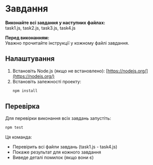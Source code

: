 # Завдання

**Виконайте всі завдання у наступних файлах:**  
task1.js, task2.js, task3.js, task4.js

**Перед виконанням:**  
Уважно прочитайте інструкції у кожному файлі завдання.

## Налаштування

1. Встановіть Node.js (якщо не встановлено): [https://nodejs.org/](https://nodejs.org/)
2. Встановіть залежності проекту:
   ```bash
   npm install
   ```

## Перевірка

Для перевірки виконання всіх завдань запустіть:

```bash
npm test
```

Ця команда:

- Перевірить всі файли завдань (task1.js - task4.js)
- Покаже результат для кожного завдання
- Виведе деталі помилок (якщо вони є)

```

```

